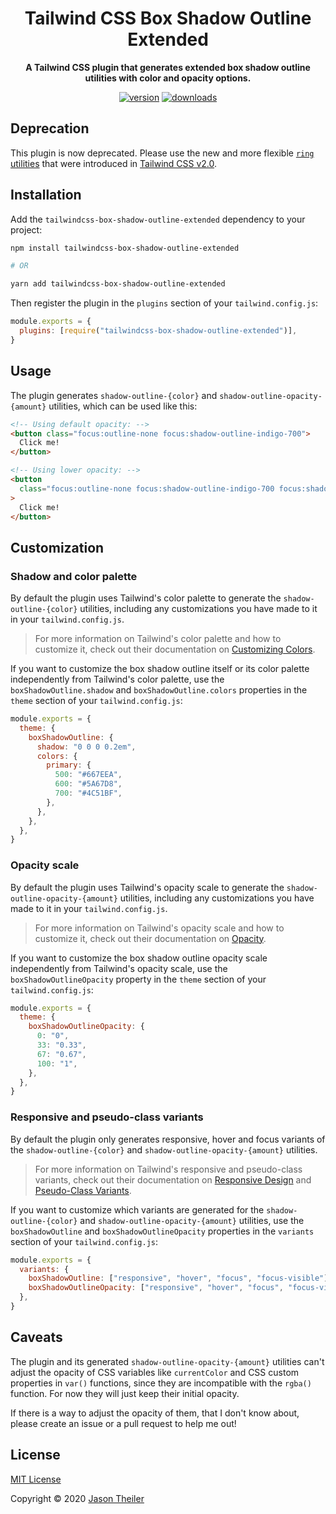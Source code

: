 <div align="center">

# Tailwind CSS Box Shadow Outline Extended

**A Tailwind CSS plugin that generates extended box shadow outline utilities with color and opacity options.**

[![version](https://img.shields.io/npm/v/tailwindcss-box-shadow-outline-extended?style=flat-square&logo=npm&label=version)](https://www.npmjs.com/package/tailwindcss-box-shadow-outline-extended)
[![downloads](https://img.shields.io/npm/dw/tailwindcss-box-shadow-outline-extended?style=flat-square&logo=docusign&logoColor=FFFFFF)](https://www.npmjs.com/package/tailwindcss-box-shadow-outline-extended)

</div>

## Deprecation

This plugin is now deprecated. Please use the new and more flexible [`ring` utilities](https://tailwindcss.com/docs/ring-width) that were introduced in [Tailwind CSS v2.0](https://blog.tailwindcss.com/tailwindcss-v2).

## Installation

Add the `tailwindcss-box-shadow-outline-extended` dependency to your project:

```bash
npm install tailwindcss-box-shadow-outline-extended

# OR

yarn add tailwindcss-box-shadow-outline-extended
```

Then register the plugin in the `plugins` section of your `tailwind.config.js`:

```js
module.exports = {
  plugins: [require("tailwindcss-box-shadow-outline-extended")],
}
```

## Usage

The plugin generates `shadow-outline-{color}` and `shadow-outline-opacity-{amount}` utilities, which can be used like this:

```html
<!-- Using default opacity: -->
<button class="focus:outline-none focus:shadow-outline-indigo-700">
  Click me!
</button>

<!-- Using lower opacity: -->
<button
  class="focus:outline-none focus:shadow-outline-indigo-700 focus:shadow-outline-opacity-25"
>
  Click me!
</button>
```

## Customization

### Shadow and color palette

By default the plugin uses Tailwind's color palette to generate the `shadow-outline-{color}` utilities, including any customizations you have made to it in your `tailwind.config.js`.

> For more information on Tailwind's color palette and how to customize it, check out their documentation on [Customizing Colors](https://tailwindcss.com/docs/customizing-colors).

If you want to customize the box shadow outline itself or its color palette independently from Tailwind's color palette, use the `boxShadowOutline.shadow` and `boxShadowOutline.colors` properties in the `theme` section of your `tailwind.config.js`:

```js
module.exports = {
  theme: {
    boxShadowOutline: {
      shadow: "0 0 0 0.2em",
      colors: {
        primary: {
          500: "#667EEA",
          600: "#5A67D8",
          700: "#4C51BF",
        },
      },
    },
  },
}
```

### Opacity scale

By default the plugin uses Tailwind's opacity scale to generate the `shadow-outline-opacity-{amount}` utilities, including any customizations you have made to it in your `tailwind.config.js`.

> For more information on Tailwind's opacity scale and how to customize it, check out their documentation on [Opacity](https://tailwindcss.com/docs/opacity).

If you want to customize the box shadow outline opacity scale independently from Tailwind's opacity scale, use the `boxShadowOutlineOpacity` property in the `theme` section of your `tailwind.config.js`:

```js
module.exports = {
  theme: {
    boxShadowOutlineOpacity: {
      0: "0",
      33: "0.33",
      67: "0.67",
      100: "1",
    },
  },
}
```

### Responsive and pseudo-class variants

By default the plugin only generates responsive, hover and focus variants of the `shadow-outline-{color}` and `shadow-outline-opacity-{amount}` utilities.

> For more information on Tailwind's responsive and pseudo-class variants, check out their documentation on [Responsive Design](https://tailwindcss.com/docs/responsive-design) and [Pseudo-Class Variants](https://tailwindcss.com/docs/pseudo-class-variants).

If you want to customize which variants are generated for the `shadow-outline-{color}` and `shadow-outline-opacity-{amount}` utilities, use the `boxShadowOutline` and `boxShadowOutlineOpacity` properties in the `variants` section of your `tailwind.config.js`:

```js
module.exports = {
  variants: {
    boxShadowOutline: ["responsive", "hover", "focus", "focus-visible"],
    boxShadowOutlineOpacity: ["responsive", "hover", "focus", "focus-visible"],
  },
}
```

## Caveats

The plugin and its generated `shadow-outline-opacity-{amount}` utilities can't adjust the opacity of CSS variables like `currentColor` and CSS custom properties in `var()` functions, since they are incompatible with the `rgba()` function. For now they will just keep their initial opacity.

If there is a way to adjust the opacity of them, that I don't know about, please create an issue or a pull request to help me out!

## License

[MIT License](/LICENSE)

Copyright © 2020 [Jason Theiler](https://github.com/jasontheiler)
